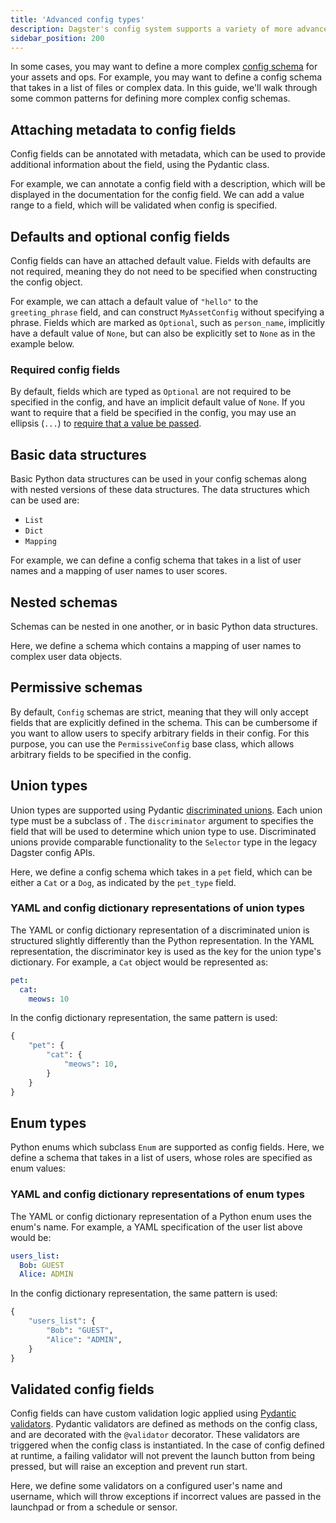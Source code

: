```yaml
---
title: 'Advanced config types'
description: Dagster's config system supports a variety of more advanced config types.
sidebar_position: 200
---
```


In some cases, you may want to define a more complex [config schema](/guides/operate/configuration/run-configuration) for your assets and ops. For example, you may want to define a config schema that takes in a list of files or complex data. In this guide, we'll walk through some common patterns for defining more complex config schemas.

## Attaching metadata to config fields

Config fields can be annotated with metadata, which can be used to provide additional information about the field, using the Pydantic <PyObject section="config" module="dagster" object="Field"/> class.

For example, we can annotate a config field with a description, which will be displayed in the documentation for the config field. We can add a value range to a field, which will be validated when config is specified.

<CodeExample
  path="docs_snippets/docs_snippets/guides/dagster/pythonic_config/pythonic_config.py"
  startAfter="start_metadata_config"
  endBefore="end_metadata_config"
  dedent="4"
/>

## Defaults and optional config fields

Config fields can have an attached default value. Fields with defaults are not required, meaning they do not need to be specified when constructing the config object.

For example, we can attach a default value of `"hello"` to the `greeting_phrase` field, and can construct `MyAssetConfig` without specifying a phrase. Fields which are marked as `Optional`, such as `person_name`, implicitly have a default value of `None`, but can also be explicitly set to `None` as in the example below.

<CodeExample
  path="docs_snippets/docs_snippets/guides/dagster/pythonic_config/pythonic_config.py"
  title="src/<project_name>/defs/assets.py"
  startAfter="start_optional_config"
  endBefore="end_optional_config"
  dedent="4"
/>

### Required config fields

By default, fields which are typed as `Optional` are not required to be specified in the config, and have an implicit default value of `None`. If you want to require that a field be specified in the config, you may use an ellipsis (`...`) to [require that a value be passed](https://docs.pydantic.dev/usage/models/#required-fields).

<CodeExample
  path="docs_snippets/docs_snippets/guides/dagster/pythonic_config/pythonic_config.py"
  title="src/<project_name>/defs/assets.py"
  startAfter="start_required_config"
  endBefore="end_required_config"
  dedent="4"
/>

## Basic data structures

Basic Python data structures can be used in your config schemas along with nested versions of these data structures. The data structures which can be used are:

- `List`
- `Dict`
- `Mapping`

For example, we can define a config schema that takes in a list of user names and a mapping of user names to user scores.

<CodeExample
  path="docs_snippets/docs_snippets/guides/dagster/pythonic_config/pythonic_config.py"
  title="src/<project_name>/defs/assets.py"
  startAfter="start_basic_data_structures_config"
  endBefore="end_basic_data_structures_config"
  dedent="4"
/>

## Nested schemas

Schemas can be nested in one another, or in basic Python data structures.

Here, we define a schema which contains a mapping of user names to complex user data objects.

<CodeExample
  path="docs_snippets/docs_snippets/guides/dagster/pythonic_config/pythonic_config.py"
  title="src/<project_name>/defs/assets.py"
  startAfter="start_nested_schema_config"
  endBefore="end_nested_schema_config"
  dedent="4"
/>

## Permissive schemas

By default, `Config` schemas are strict, meaning that they will only accept fields that are explicitly defined in the schema. This can be cumbersome if you want to allow users to specify arbitrary fields in their config. For this purpose, you can use the `PermissiveConfig` base class, which allows arbitrary fields to be specified in the config.

<CodeExample
  path="docs_snippets/docs_snippets/guides/dagster/pythonic_config/pythonic_config.py"
  title="src/<project_name>/defs/assets.py"
  startAfter="start_permissive_schema_config"
  endBefore="end_permissive_schema_config"
  dedent="4"
/>

## Union types

Union types are supported using Pydantic [discriminated unions](https://docs.pydantic.dev/usage/types/#discriminated-unions-aka-tagged-unions). Each union type must be a subclass of <PyObject section="config" module="dagster" object="Config"/>. The `discriminator` argument to <PyObject section="config" module="dagster" object="Field"/> specifies the field that will be used to determine which union type to use. Discriminated unions provide comparable functionality to the `Selector` type in the legacy Dagster config APIs.

Here, we define a config schema which takes in a `pet` field, which can be either a `Cat` or a `Dog`, as indicated by the `pet_type` field.

<CodeExample
  path="docs_snippets/docs_snippets/guides/dagster/pythonic_config/pythonic_config.py"
  title="src/<project_name>/defs/assets.py"
  startAfter="start_union_schema_config"
  endBefore="end_union_schema_config"
  dedent="4"
/>

### YAML and config dictionary representations of union types

The YAML or config dictionary representation of a discriminated union is structured slightly differently than the Python representation. In the YAML representation, the discriminator key is used as the key for the union type's dictionary. For example, a `Cat` object would be represented as:

```yaml
pet:
  cat:
    meows: 10
```

In the config dictionary representation, the same pattern is used:

```python
{
    "pet": {
        "cat": {
            "meows": 10,
        }
    }
}
```

## Enum types

Python enums which subclass `Enum` are supported as config fields. Here, we define a schema that takes in a list of users, whose roles are specified as enum values:

<CodeExample
  path="docs_snippets/docs_snippets/guides/dagster/pythonic_config/pythonic_config.py"
  title="src/<project_name>/defs/jobs.py"
  startAfter="start_enum_schema_config"
  endBefore="end_enum_schema_config"
  dedent="4"
/>

### YAML and config dictionary representations of enum types

The YAML or config dictionary representation of a Python enum uses the enum's name. For example, a YAML specification of the user list above would be:

```yaml
users_list:
  Bob: GUEST
  Alice: ADMIN
```

In the config dictionary representation, the same pattern is used:

```python
{
    "users_list": {
        "Bob": "GUEST",
        "Alice": "ADMIN",
    }
}
```

## Validated config fields

Config fields can have custom validation logic applied using [Pydantic validators](https://docs.pydantic.dev/usage/validators/). Pydantic validators are defined as methods on the config class, and are decorated with the `@validator` decorator. These validators are triggered when the config class is instantiated. In the case of config defined at runtime, a failing validator will not prevent the launch button from being pressed, but will raise an exception and prevent run start.

Here, we define some validators on a configured user's name and username, which will throw exceptions if incorrect values are passed in the launchpad or from a schedule or sensor.

<CodeExample
  path="docs_snippets/docs_snippets/guides/dagster/pythonic_config/pythonic_config.py"
  title="src/<project_name>/defs/jobs.py"
  startAfter="start_validated_schema_config"
  endBefore="end_validated_schema_config"
/>
